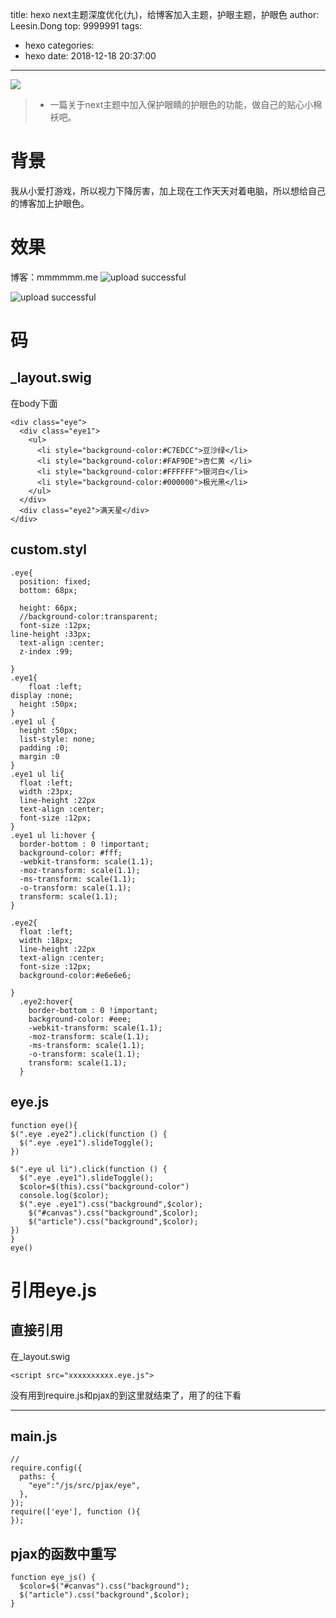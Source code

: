 title: hexo next主题深度优化(九)，给博客加入主题，护眼主题，护眼色
author: Leesin.Dong
top: 9999991
tags:
  - hexo
categories:
  - hexo
date: 2018-12-18 20:37:00
---
![](https://youzi-1257702325.cos.ap-beijing.myqcloud.com/%E6%9F%9A%E5%AD%90/15440640713958.jpg)

> * 一篇关于next主题中加入保护眼睛的护眼色的功能，做自己的贴心小棉袄吧。

<!--more-->

# 背景
我从小爱打游戏，所以视力下降厉害，加上现在工作天天对着电脑，所以想给自己的博客加上护眼色。
# 效果
博客：mmmmmm.me
![upload successful](https://youzi-1257702325.cos.ap-beijing.myqcloud.com/%E6%9F%9A%E5%AD%90/20181213141355426.png?q-sign-algorithm=sha1&q-ak=AKID74tc8jBXfelANQD4gIk8QbffaNJ8gCHA&q-sign-time=1545535391;1545536291&q-key-time=1545535391;1545536291&q-header-list=&q-url-param-list=&q-signature=16760fba351a21cceb4f33dd7e2d0d13fdd38495)


![upload successful](https://youzi-1257702325.cos.ap-beijing.myqcloud.com/%E6%9F%9A%E5%AD%90/20181213141443732.png?q-sign-algorithm=sha1&q-ak=AKID74tc8jBXfelANQD4gIk8QbffaNJ8gCHA&q-sign-time=1545535411;1545536311&q-key-time=1545535411;1545536311&q-header-list=&q-url-param-list=&q-signature=c05bdef53a6a5baf0ef86cd43f334fc47094b395)


# 码
## _layout.swig
在body下面
```
<div class="eye">
  <div class="eye1">
    <ul>
      <li style="background-color:#C7EDCC">豆沙绿</li>
      <li style="background-color:#FAF9DE">杏仁黄 </li>
      <li style="background-color:#FFFFFF">银河白</li>
      <li style="background-color:#000000">极光黑</li>
    </ul>
  </div>
  <div class="eye2">满天星</div>
</div>
```
## custom.styl
```
.eye{
  position: fixed;
  bottom: 68px;

  height: 66px;
  //background-color:transparent;
  font-size :12px;
line-height :33px;
  text-align :center;
  z-index :99;

}
.eye1{
    float :left;
display :none;
  height :50px;
}
.eye1 ul {
  height :50px;
  list-style: none;
  padding :0;
  margin :0
}
.eye1 ul li{
  float :left;
  width :23px;
  line-height :22px
  text-align :center;
  font-size :12px;
}
.eye1 ul li:hover {
  border-bottom : 0 !important;
  background-color: #fff;
  -webkit-transform: scale(1.1);
  -moz-transform: scale(1.1);
  -ms-transform: scale(1.1);
  -o-transform: scale(1.1);
  transform: scale(1.1);
}

.eye2{
  float :left;
  width :18px;
  line-height :22px
  text-align :center;
  font-size :12px;
  background-color:#e6e6e6;

}
  .eye2:hover{
    border-bottom : 0 !important;
    background-color: #eee;
    -webkit-transform: scale(1.1);
    -moz-transform: scale(1.1);
    -ms-transform: scale(1.1);
    -o-transform: scale(1.1);
    transform: scale(1.1);
  }
  ```
  ## eye.js
  ```
  function eye(){
  $(".eye .eye2").click(function () {
    $(".eye .eye1").slideToggle();
  })

  $(".eye ul li").click(function () {
    $(".eye .eye1").slideToggle();
    $color=$(this).css("background-color")
    console.log($color);
    $(".eye .eye1").css("background",$color);
      $("#canvas").css("background",$color);
      $("article").css("background",$color);
  })
}
eye()
```
# 引用eye.js
## 直接引用
在_layout.swig
```
<script src="xxxxxxxxxx.eye.js">
```
没有用到require.js和pjax的到这里就结束了，用了的往下看
********
## main.js
```
//
require.config({
  paths: {
    "eye":"/js/src/pjax/eye",
  },
});
require(['eye'], function (){
});
```
## pjax的函数中重写
```
function eye_js() {
  $color=$("#canvas").css("background");
  $("article").css("background",$color);
}
```
